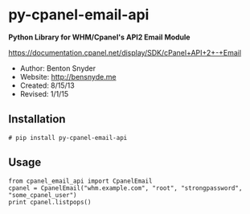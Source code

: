 py-cpanel-email-api
===================

**Python Library for WHM/Cpanel's API2 Email Module** 

https://documentation.cpanel.net/display/SDK/cPanel+API+2+-+Email

- Author: Benton Snyder
- Website: http://bensnyde.me
- Created: 8/15/13
- Revised: 1/1/15

Installation
---
```
# pip install py-cpanel-email-api
```

Usage
---
```
from cpanel_email_api import CpanelEmail
cpanel = CpanelEmail("whm.example.com", "root", "strongpassword", "some_cpanel_user")
print cpanel.listpops()
```
